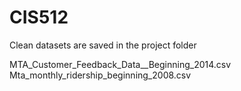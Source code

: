 # CIS512
Clean datasets are saved in the project folder

MTA_Customer_Feedback_Data__Beginning_2014.csv
Mta_monthly_ridership_beginning_2008.csv
